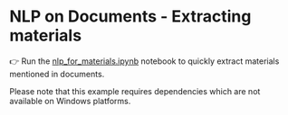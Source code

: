 # NLP on Documents - Extracting materials

:point_right: Run the [nlp_for_materials.ipynb](./nlp_for_materials.ipynb)
notebook to quickly extract materials mentioned in documents.


Please note that this example requires dependencies which are not available on Windows platforms.
